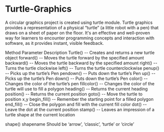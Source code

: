 # Turtle-Graphics
A circular graphics project is created using turtle module.
Turtle graphics provides a representation of a physical “turtle” (a little robot with a pen) that draws on a sheet of paper on the floor. It's an effective and well-proven way for learners to encounter programming concepts and interaction with software, as it provides instant, visible feedback.

Method	Parameter	Description
Turtle()	-- Creates and returns a new turtle object
forward()	--	Moves the turtle forward by the specified amount
backward()	--	Moves the turtle backward by the specified amount
right()	--	Turns the turtle clockwise
left()	--	Turns the turtle counterclockwise
penup()	--	Picks up the turtle’s Pen
pendown()	--	Puts down the turtle’s Pen
up()	--	Picks up the turtle’s Pen
down()	--	Puts down the turtle’s Pen
color()	--	Changes the color of the turtle’s pen
fillcolor()	--	Changes the color of the turtle will use to fill a polygon
heading()	--	Returns the current heading
position()	--	Returns the current position
goto()	--	Move the turtle to position x,y
begin_fill()	--	Remember the starting point for a filled polygon
end_fill()	--	Close the polygon and fill with the current fill color
dot()	--	Leave the dot at the current position
stamp()	--	Leaves an impression of a turtle shape at the current location


shape()	shapename	Should be ‘arrow’, ‘classic’, ‘turtle’ or ‘circle’
